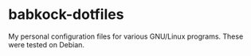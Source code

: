# babkock-dotfiles
My personal configuration files for various GNU/Linux programs. These were tested on Debian.
